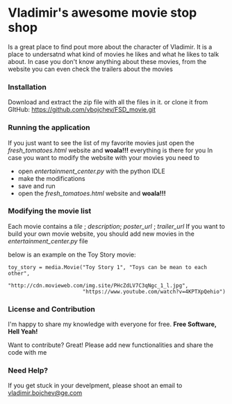 # Vladimir's awesome movie stop shop
Is a great place to find pout more about the character of Vladimir. It is a place to undersatnd what kind of movies he likes and what he likes to talk about. In case you don't know anything about these movies, from the website you can even check the trailers about the movies


### Installation

Download and extract the zip file with all the files in it.
or clone it from GItHub: https://github.com/vbojchev/FSD_movie.git

### Running the application

If you just want to see the list of my favorite movies just open the _fresh_tomatoes.html_ website and **woala!!!** everything is there for you 
In case you want to modify the website with your movies you need to
- open _entertainment_center.py_ with the python IDLE
- make the modifications
- save and run
- open the _fresh_tomatoes.html_ website and **woala!!!**



### Modifying the movie list

Each movie contains a _tile_ ; _description_; _poster_url_ ; _trailer_url_
If you want to build your own movie website, you should add new movies in the _entertainment_center.py_ file

below is an example on the Toy Story movie:
```
toy_story = media.Movie("Toy Story 1", "Toys can be mean to each other",
                        "http://cdn.movieweb.com/img.site/PHcZdLV7C3qNgc_1_l.jpg",
                        "https://www.youtube.com/watch?v=4KPTXpQehio")
```


### License and Contribution

I'm happy to share my knowledge with everyone for free. **Free Software, Hell Yeah!**

Want to contribute? Great!
Please add new functionalities and share the code with me

### Need Help?

If you get stuck in your develpment, please shoot an email to vladimir.bojchev@ge.com
